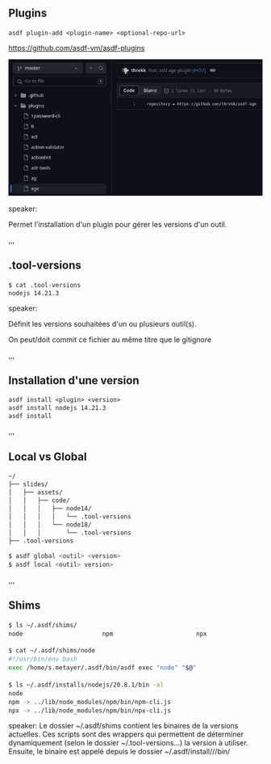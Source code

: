 ## Plugins

```shell
asdf plugin-add <plugin-name> <optional-repo-url>
```

<https://github.com/asdf-vm/asdf-plugins>

<img src="assets/img/community.png" alt="ASDF community plugin">


speaker:

Permet l'installation d'un plugin pour gérer les versions d'un outil.

,,,

## .tool-versions

```shell
$ cat .tool-versions
nodejs 14.21.3
```

<span class="img_background" style="--top: 300%; --left: 110%; --width: 100px; --height: 500px; ----cover: auto; --image: url('/assets/img/illustrations/crop/Devfest_2023_Affiche_Principal_Couleur_garden.png')"></span>

speaker:

Définit les versions souhaitées d'un ou plusieurs outil(s).

On peut/doit commit ce fichier au même titre que le gitignore

,,,

## Installation d'une version

```shell
asdf install <plugin> <version>
asdf install nodejs 14.21.3
asdf install
```

,,,

## Local vs Global

```text
~/
├── slides/
│   ├── assets/
│   │   ├── code/
│   │   │   ├── node14/
│   │   │   │   └── .tool-versions
│   │   │   └── node18/
│   │   │       └── .tool-versions
├── .tool-versions
```

```bash
$ asdf global <outil> <version>
$ asdf local <outil> version>
```

,,,

## Shims

```bash
$ ls ~/.asdf/shims/
node                      npm                       npx

$ cat ~/.asdf/shims/node
#!/usr/bin/env bash
exec /home/s.metayer/.asdf/bin/asdf exec "node" "$@"

$ ls ~/.asdf/installs/nodejs/20.8.1/bin -al
node
npm -> ../lib/node_modules/npm/bin/npm-cli.js
npx -> ../lib/node_modules/npm/bin/npx-cli.js
```

speaker: Le dossier ~/.asdf/shims contient les binaires de la versions actuelles.
Ces scripts sont des wrappers qui permettent de déterminer dynamiquement (selon le dossier ~/.tool-versions...) la version à utiliser. Ensuite, le binaire est appelé depuis le dossier ~/.asdf/install/<tool>/<version>/bin/<bin>
